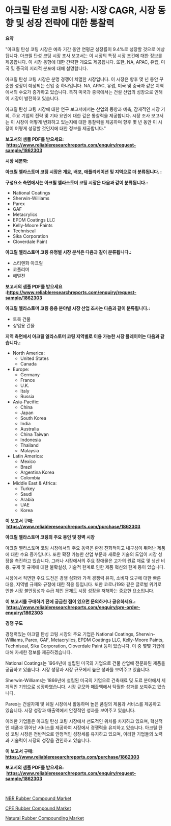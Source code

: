 <p><h1>아크릴 탄성 코팅 시장: 시장 CAGR, 시장 동향 및 성장 전략에 대한 통찰력</h1></p><p><strong>요약</strong></p>
<p><p>"아크릴 탄성 코팅 시장은 예측 기간 동안 연평균 성장률이 9.4%로 성장할 것으로 예상됩니다. 아크릴 탄성 코팅 시장 조사 보고서는 이 시장의 특정 시장 조건에 대한 정보를 제공합니다. 이 시장 동향에 대한 간략한 개요도 제공됩니다. 또한, NA, APAC, 유럽, 미국 및 중국의 지리적 분포에 대해 설명합니다. </p><p>아크릴 탄성 코팅 시장은 분명 경쟁이 치열한 시장입니다. 이 시장은 향후 몇 년 동안 꾸준한 성장이 예상되는 산업 중 하나입니다. NA, APAC, 유럽, 미국 및 중국과 같은 지역에서의 수요가 증가하고 있습니다. 특히 미국과 중국에서는 건설 산업의 성장으로 인해 이 시장이 발전하고 있습니다.</p><p>아크릴 탄성 코팅 시장에 대한 연구 보고서에서는 산업의 동향과 예측, 잠재적인 시장 기회, 주요 기업의 전략 및 기타 요인에 대한 깊은 통찰력을 제공합니다. 시장 조사 보고서는 이 시장이 어떻게 변화하고 있는지에 대한 통찰력을 제공하며 향후 몇 년 동안 이 시장이 어떻게 성장할 것인지에 대한 정보를 제공합니다."</p></p>
<p><strong>보고서의 샘플 PDF를 받으세요: &nbsp;<a href="https://www.reliableresearchreports.com/enquiry/request-sample/1862303">https://www.reliableresearchreports.com/enquiry/request-sample/1862303</a></strong></p>
<p><strong>시장 세분화:</strong></p>
<p><strong> 아크릴 엘라스토머 코팅 시장은 개요, 배포, 애플리케이션 및 지역으로 더 분류됩니다. :</strong></p>
<p><strong>구성요소 측면에서는 아크릴 엘라스토머 코팅 시장은 다음과 같이 분류됩니다.:</strong></p>
<p><ul><li>National Coatings</li><li>Sherwin-Williams</li><li>Parex</li><li>GAF</li><li>Metacrylics</li><li>EPDM Coatings LLC</li><li>Kelly-Moore Paints</li><li>Techniseal</li><li>Sika Corporation</li><li>Cloverdale Paint</li></ul></p>
<p><strong> 아크릴 엘라스토머 코팅 유형별 시장 분석은 다음과 같이 분류됩니다.:</strong></p>
<p><ul><li>스티렌화 아크릴</li><li>코폴리머</li><li>에멀젼</li></ul></p>
<p><strong>보고서의 샘플 PDF를 받으세요 :<a href="https://www.reliableresearchreports.com/enquiry/request-sample/1862303">https://www.reliableresearchreports.com/enquiry/request-sample/1862303</a></strong></p>
<p><strong> 아크릴 엘라스토머 코팅 응용 분야별 시장 산업 조사는 다음과 같이 분류됩니다.:</strong></p>
<p><ul><li>토목 건물</li><li>상업용 건물</li></ul></p>
<p><strong>지역 측면에서 아크릴 엘라스토머 코팅 지역별로 이용 가능한 시장 플레이어는 다음과 같습니다.:</strong></p>
<p><ul>
    <li>
        North America:
        <ul>
            <li>United States</li>
            <li>Canada</li>
        </ul>
    </li>
    <li>
        Europe:
        <ul>
            <li>Germany</li>
            <li>France</li>
            <li>U.K.</li>
            <li>Italy</li>
            <li>Russia</li>
        </ul>
    </li>
    <li>
        Asia-Pacific:
        <ul>
            <li>China</li>
            <li>Japan</li>
            <li>South Korea</li>
            <li>India</li>
            <li>Australia</li>
            <li>China Taiwan</li>
            <li>Indonesia</li>
            <li>Thailand</li>
            <li>Malaysia</li>
        </ul>
    </li>
    <li>
        Latin America:
        <ul>
            <li>Mexico</li>
            <li>Brazil</li>
            <li>Argentina Korea</li>
            <li>Colombia</li>
        </ul>
    </li>
    <li>
        Middle East & Africa:
        <ul>
            <li>Turkey</li>
            <li>Saudi</li>
            <li>Arabia</li>
            <li>UAE</li>
            <li>Korea</li>
        </ul>
    </li>
    </ul></p>
<p><strong>이 보고서 구매: &nbsp;<a href="https://www.reliableresearchreports.com/purchase/1862303">https://www.reliableresearchreports.com/purchase/1862303</a></strong></p>
<p><strong>아크릴 엘라스토머 코팅의 주요 동인 및 장벽 시장</strong></p>
<p><p>아크릴 엘라스토머 코팅 시장에서의 주요 동력은 환경 친화적이고 내구성이 뛰어난 제품에 대한 수요 증가입니다. 또한 확장 가능한 산업 부문과 새로운 기술의 도입이 시장 성장을 촉진하고 있습니다. 그러나 시장에서의 주요 장애물은 고가의 원료 재료 및 생산 비용, 규제 및 규제에 대한 불확실성, 기술적 한계로 인한 제품 혁신의 한계 등이 있습니다.</p><p>시장에서 직면한 주요 도전은 경쟁 심화와 가격 경쟁력 유지, 소비자 요구에 대한 빠른 대응, 지역별 규제와 규정에 대한 적응 등입니다. 또한 코로나19와 같은 글로벌 위기로 인한 시장 불안정성과 수급 체인 문제도 시장 성장을 저해하는 중요한 요소입니다.</p></p>
<p><strong>이 보고서를 구매하기 전에 궁금한 점이 있으면 문의하거나 공유하세요.: &nbsp;<a href="https://www.reliableresearchreports.com/enquiry/pre-order-enquiry/1862303">https://www.reliableresearchreports.com/enquiry/pre-order-enquiry/1862303</a></strong></p>
<p><strong>경쟁 구도</strong></p>
<p><p>경쟁력있는 아크릴 탄성 코팅 시장의 주요 기업은 National Coatings, Sherwin-Williams, Parex, GAF, Metacrylics, EPDM Coatings LLC, Kelly-Moore Paints, Techniseal, Sika Corporation, Cloverdale Paint 등이 있습니다. 이 중 몇몇 기업에 대해 자세한 정보를 제공하겠습니다.</p><p>National Coatings는 1964년에 설립된 미국의 기업으로 건물 산업에 전문화된 제품을 공급하고 있습니다. 시장 성장과 시장 규모에서 높은 성과를 보여주고 있습니다.</p><p>Sherwin-Williams는 1866년에 설립된 미국의 기업으로 건축재료 및 도료 분야에서 세계적인 기업으로 성장하였습니다. 시장 규모와 매출액에서 탁월한 성과를 보여주고 있습니다.</p><p>Parex는 건설자재 및 쉐일 시장에서 활동하며 높은 품질의 제품과 서비스를 제공하고 있습니다. 시장 성장과 매출액에서 안정적인 성과를 보여주고 있습니다.</p><p>이러한 기업들은 아크릴 탄성 코팅 시장에서 선도적인 위치를 차지하고 있으며, 혁신적인 제품과 뛰어난 서비스를 제공하여 시장에서 경쟁력을 유지하고 있습니다. 아크릴 탄성 코팅 시장은 전반적으로 안정적인 성장세를 유지하고 있으며, 이러한 기업들의 노력과 기술력이 시장의 성장을 견인하고 있습니다.</p></p>
<p><strong>이 보고서 구매: &nbsp; <a href="https://www.reliableresearchreports.com/purchase/1862303">https://www.reliableresearchreports.com/purchase/1862303</a></strong></p>
<p><strong>보고서의 샘플 PDF를 받으세요: &nbsp;<a href="https://www.reliableresearchreports.com/enquiry/request-sample/1862303">https://www.reliableresearchreports.com/enquiry/request-sample/1862303</a></strong><strong></strong></p>
<p>&nbsp;</p>
<p><p><a href="https://github.com/redneck06/Market-Research-Report-List-2/blob/main/nbr-rubber-compound-market.md">NBR Rubber Compound Market</a></p><p><a href="https://github.com/peachesmcdowel1/Market-Research-Report-List-1/blob/main/cpe-rubber-compound-market.md">CPE Rubber Compound Market</a></p><p><a href="https://github.com/nicoletavirag/Market-Research-Report-List-2/blob/main/natural-rubber-compounding-market.md">Natural Rubber Compounding Market</a></p></p>